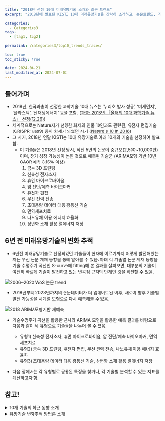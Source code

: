 ```yaml
---
title: "2018년 선정 10대 미래유망기술 소개와 최근 트렌드"
excerpt: "2018년에 발표된 KISTI 10대 미래유망기술을 간략히 소개하고, 논문트렌드, 기술수명주기, 통계적 예측 등을 간단히 제공"

categories:
  - Categories3
tags:
  - [tag1, tag2]

permalink: /categories3/top10_trends_traces/

toc: true
toc_sticky: true

date: 2024-06-21
last_modified_at: 2024-07-03
---
```


## 들어가며

- 2018년, 한국과총이 선정한 과학기술 10대 뉴스는 ‘누리호 발사 성공’, ‘미세먼지’, ‘플라스틱’, ‘신재생에너지’ 등을 포함.
    ([과총: 2018년 「올해의 10대 과학기술 뉴스」 선정(12.26)](https://www.kofst.or.kr/bbsview.bit?sys_type=0000&menu_code=601100&bid=BBS_06_04&bbs_no=311&page=1&sfield=SUBJECT&stext=))
- 세계적으로는 Nature지가 선정한 화제의 인물 10인과도 관련된, 유전자 편집기술(CRISPR-Cas9) 등이 화제가 되었던 시기
    ([Nature's 10 in 2018](https://www.nature.com/immersive/d41586-018-07683-5/index.html))
- 그 시기, 2018년 연말 KISTI는 10대 유망기술로 아래 10개의 기술을 선정하여 발표함.
    - 이 기술들은 2018년 선정 당시, 직전 5년의 논문이 중규모(2,500~10,000편)이며, 장기 성장 가능성이 높은 것으로 예측된 기술군 (ARIMA모형 기반 10년 CAGR 예측 3.15% 이상)
      1. 금속 3D 프린팅
      2. 신축성 전자소자
      3. 휴먼 마이크로바이옴
      4. 암 진단/예측 바이오마커
      5. 유전자 편집
      6. 무선 전력 전송
      7. 초대용량 데이터 대응 광통신 기술
      8. 면역세포치료
      9. 나노유체 이용 에너지 효율화
      10. 상변화 소재 활용 열에너지 저장

## 6년 전 미래유망기술의 변화 추적

- 6년전 미래유망기술로 선정되었던 기술들이 현재에 이르기까지 어떻게 발전해왔는지는 우선 논문 게재 동향을 통해 알아볼 수 있음. 아래 각 기술별 논문 게재 동향을 기술 수명주기 곡선인 S-curve에 fitting해 본 결과를 살펴보면, 대부분의 기술이 여전히 빠르게 기술이 발전하고 있는 변곡점 근처의 단계인 것을 확인할 수 있음.

![2006~2023 WoS 논문 trend](../../assets/images/curve_fitting_test4.png)

- 2018년부터 2023년까지의 논문데이터가 더 업데이트된 이후, 새로이 향후 기술별 발전 가능성을 시계열 모형으로 다시 예측해볼 수 있음.

![2018 ARIMA모형기반 재예측](../../assets/images/arima_forecast_test2.png)

- 기술수명주기 곡선을 활용한 근사와 ARIMA 모형을 활용한 예측 결과를 바탕으로 다음과 같이 세 유형으로 기술들을 나누어 볼 수 있음.
    - 유형1) 신축성 전자소자, 휴먼 마이크로바이옴, 암 진단/예측 바이오마커, 면역세포치료
    - 유형2) 금속 3D 프린팅, 유전자 편집, 무선 전력 전송, 나노유체 이용 에너지 효율화
    - 유형3) 초대용량 데이터 대응 광통신 기술, 상변화 소재 활용 열에너지 저장

- 다음 장에서는 각 유형별로 공통된 특징을 찾거나, 각 기술별 분석할 수 있는 지표를 계산하고자 함.

## 참고!

<details>
  <summary>10개 기술의 최근 동향 소개</summary>
  - 카드 형식을 활용하여, 이미지 + 설명 2~3꼭지 <br>
  - 아래 그림 예시<br>
  <img src="../../assets/images/002.png" alt="예시 기술 이미지" style="width: 200px; margin-left: 20px;">

</details>

<details>
  <summary>유망기술 변화추적 방법론 소개</summary>
  - S-curve fitting, ARIMA forecasting 방법론 설명<br>
  - 박스처리하여, 방법론 당 설명 2~3꼭지 정도<br>
</details>